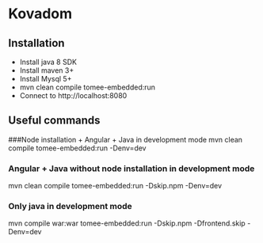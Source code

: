 # Kovadom

## Installation

* Install java 8 SDK
* Install maven 3+
* Install Mysql 5+
* mvn clean compile tomee-embedded:run
* Connect to http://localhost:8080

## Useful commands

###Node installation + Angular + Java in development mode
mvn clean compile tomee-embedded:run -Denv=dev
### Angular + Java without node installation in development mode
mvn clean compile tomee-embedded:run -Dskip.npm -Denv=dev
### Only java in development mode
mvn compile war:war tomee-embedded:run -Dskip.npm -Dfrontend.skip -Denv=dev

